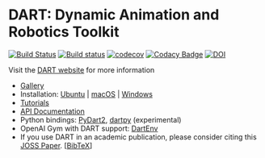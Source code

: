 # DART: Dynamic Animation and Robotics Toolkit
[![Build Status](https://travis-ci.org/dartsim/dart.png?branch=master)](https://travis-ci.org/dartsim/dart) [![Build status](https://ci.appveyor.com/api/projects/status/6rta8olo95bpu84r/branch/master?svg=true)](https://ci.appveyor.com/project/jslee02/dart/branch/master) [![codecov](https://codecov.io/gh/dartsim/dart/branch/master/graph/badge.svg)](https://codecov.io/gh/dartsim/dart) [![Codacy Badge](https://api.codacy.com/project/badge/Grade/1251beff30164eb7ba60a1cc9e6daef9)](https://www.codacy.com/app/jslee02/dart?utm_source=github.com&amp;utm_medium=referral&amp;utm_content=dartsim/dart&amp;utm_campaign=Badge_Grade) [![DOI](http://joss.theoj.org/papers/10.21105/joss.00500/status.svg)](https://doi.org/10.21105/joss.00500)

Visit the [DART website](http://dartsim.github.io/) for more information
* [Gallery](http://dartsim.github.io/gallery.html)
* Installation: [Ubuntu](http://dartsim.github.io/install_dart_on_ubuntu.html) | [macOS](http://dartsim.github.io/install_dart_on_mac.html) | [Windows](http://dartsim.github.io/install_dart_on_windows.html)
* [Tutorials](http://dartsim.github.io/tutorials_introduction.html)
* [API Documentation](http://dartsim.github.io/dart/v6.3.0/)
* Python bindings: [PyDart2](https://github.com/sehoonha/pydart2), [dartpy](https://github.com/personalrobotics/dartpy) (experimental)
* OpenAI Gym with DART support: [DartEnv](https://github.com/DartEnv/dart-env)
* If you use DART in an academic publication, please consider citing this [JOSS Paper](https://doi.org/10.21105/joss.00500). [[BibTeX](https://gist.github.com/jslee02/998b8809e3ae1b7aef6ef04dd2ad5e27)]

